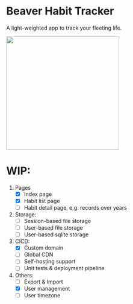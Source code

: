 # Beaver Habit Tracker
A light-weighted app to track your fleeting life.

<img src='https://github.com/daya0576/beaverhabits/assets/6239652/e39eb897-80a4-48b7-9c62-14c88ef19271' width='300'>

# WIP: 
1. Pages
    - [x] Index page
    - [x] Habit list page
    - [ ] Habit detail page, e.g. records over years
2. Storage:
    - [ ] Session-based file storage
    - [ ] User-based file storage
    - [ ] User-based sqlite storage
3. CICD:
    - [x] Custom domain
    - [ ] Global CDN
    - [ ] Self-hosting support
    - [ ] Unit tests & deployment pipeline
4. Others:
    - [ ] Export & Import
    - [x] User management
    - [ ] User timezone
